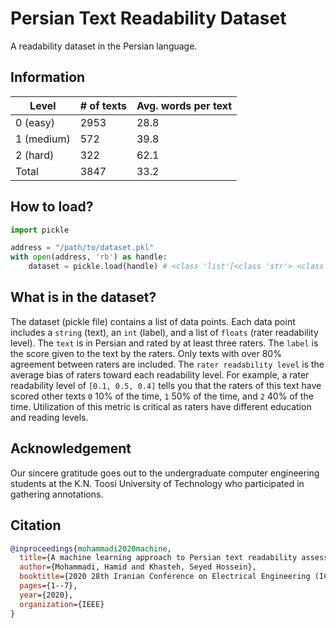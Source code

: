 # Persian Text Readability Dataset

A readability dataset in the Persian language.

## Information

| **Level** | # of texts | Avg. words per text |
| - | - | - |
| 0 (easy) | 2953 | 28.8 |
| 1 (medium) | 572 | 39.8 |
| 2 (hard) | 322 | 62.1 |
| Total | 3847 | 33.2 |

## How to load?

```python
import pickle

address = "/path/to/dataset.pkl"
with open(address, 'rb') as handle:
    dataset = pickle.load(handle) # <class 'list'[<class 'str'> <class 'int'> <class 'list'[<class 'float'> <class 'float'> <class 'float'>]>]>
```

## What is in the dataset?

The dataset (pickle file) contains a list of data points. Each data point includes a `string` (text), an `int` (label), and a list of `floats` (rater readability level). The `text` is in Persian and rated by at least three raters. The `label` is the score given to the text by the raters. Only texts with over 80% agreement between raters are included. The `rater readability level` is the average bias of raters toward each readability level. For example, a rater readability level of `[0.1, 0.5, 0.4]` tells you that the raters of this text have scored other texts `0` 10% of the time, `1` 50% of the time, and `2` 40% of the time. Utilization of this metric is critical as raters have different education and reading levels.

## Acknowledgement

Our sincere gratitude goes out to the undergraduate computer engineering students at the K.N. Toosi University of Technology who participated in gathering annotations.

## Citation

```bibtex
@inproceedings{mohammadi2020machine,
  title={A machine learning approach to Persian text readability assessment using a crowdsourced dataset},
  author={Mohammadi, Hamid and Khasteh, Seyed Hossein},
  booktitle={2020 28th Iranian Conference on Electrical Engineering (ICEE)},
  pages={1--7},
  year={2020},
  organization={IEEE}
}
```
